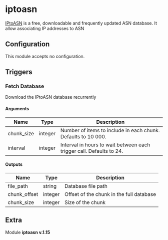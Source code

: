 # iptoasn



[IPtoASN](https://iptoasn.com/) is a free, downloadable and frequently updated ASN database. It allow associating IP addresses to ASN

## Configuration



This module accepts no configuration.




## Triggers

### Fetch Database

Download the IPtoASN database recurrently



#### Arguments
| Name      |  Type   |  Description  |
| --------- | ------- | --------------------------- |
| chunk_size | integer | Number of items to include in each chunk. Defaults to 10 000. |
| interval | integer | Interval in hours to wait between each trigger call. Defaults to 24. |






#### Outputs
| Name      |  Type   |  Description  |
| --------- | ------- | --------------------------- |
| file_path | string | Database file path |
| chunk_offset | integer | Offset of the chunk in the full database |
| chunk_size | integer | Size of the chunk |















## Extra

Module **iptoasn v.1.15**
